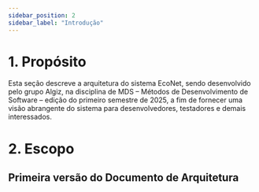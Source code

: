 ```yaml
---
sidebar_position: 2
sidebar_label: "Introdução"
---
```


# 1. Propósito
Esta seção descreve a arquitetura do sistema EcoNet, sendo desenvolvido pelo grupo Algiz, na disciplina de MDS – Métodos de Desenvolvimento de Software – edição do primeiro semestre de 2025, a fim de fornecer uma visão abrangente do sistema para desenvolvedores, testadores e demais interessados.

# 2. Escopo


## Primeira versão do Documento de Arquitetura
